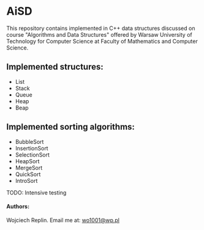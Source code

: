 # AiSD
This repository contains implemented in C++ data structures discussed on course "Algorithms and Data Structures" offered by Warsaw University of Technology for Computer Science at Faculty of Mathematics and Computer Science.
## Implemented structures:
* List
* Stack
* Queue
* Heap
* Beap

## Implemented sorting algorithms:
* BubbleSort
* InsertionSort
* SelectionSort
* HeapSort
* MergeSort
* QuickSort
* IntroSort

TODO: Intensive testing
#### Authors:
Wojciech Replin. Email me at: wo1001@wp.pl
